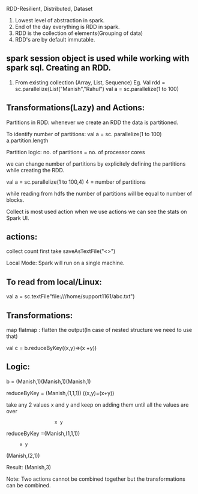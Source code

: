 RDD-Resilient, Distributed, Dataset
1. Lowest level of abstraction in spark.
2. End of the day everything is RDD in spark.
3. RDD is the collection of elements(Grouping of data)
4. RDD's are by default immutable.

spark session object is used while working with spark sql.
Creating an RDD.
--------------------
1. From existing collection (Array, List, Sequence)
Eg. Val rdd = sc.parallelize(List("Manish","Rahul")
val a = sc.parallelize(1 to 100)

Transformations(Lazy) and Actions:
----------------------------------
Partitions in RDD: whenever we create an RDD the data is partitioned.

To identify number of partitions:
val a = sc. parallelize(1 to 100)
a.partition.length

Partition logic:
no. of partitions = no. of processor cores

we can change number of partitions by explicitely defining the partitions while creating the RDD.

val a = sc.parallelize(1 to 100,4)
4 = number of partitions

while reading from hdfs the number of partitions will be equal to number of blocks.

Collect is most used action when we use actions we can see the stats on Spark UI.

actions:
--------
collect
count
first
take
saveAsTextFile("<>")

Local Mode: Spark will run on a single machine.

To read from local/Linux:
--------------------------
val a = sc.textFile"file:///home/support1161/abc.txt")


Transformations:
--------------------
map
flatmap : flatten the output(In case of nested structure we need to use that)

val c = b.reduceByKey((x,y)=>(x +y))

Logic:
------
b = (Manish,1)(Manish,1)(Manish,1)

reduceByKey = (Manish,(1,1,1))
((x,y)=(x+y))

take any 2 values x and y and keep on adding them until all the values are over

                      x y
reduceByKey =(Manish,(1,1,1))

         x y
(Manish,(2,1))

Result: (Manish,3)

Note:
Two actions cannot be combined together but the transformations can be combined.
